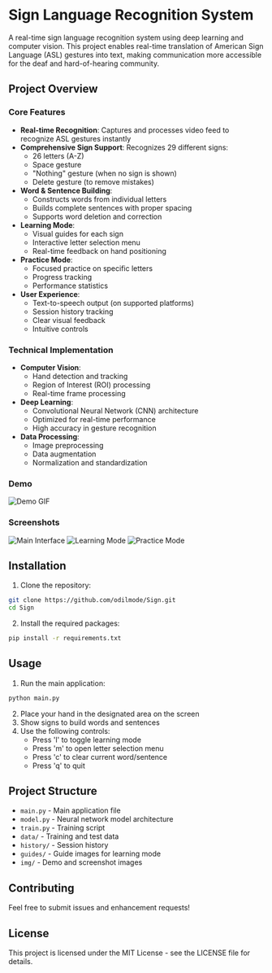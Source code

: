 # Sign Language Recognition System

A real-time sign language recognition system using deep learning and computer vision. This project enables real-time translation of American Sign Language (ASL) gestures into text, making communication more accessible for the deaf and hard-of-hearing community.

## Project Overview

### Core Features
- **Real-time Recognition**: Captures and processes video feed to recognize ASL gestures instantly
- **Comprehensive Sign Support**: Recognizes 29 different signs:
  - 26 letters (A-Z)
  - Space gesture
  - "Nothing" gesture (when no sign is shown)
  - Delete gesture (to remove mistakes)
- **Word & Sentence Building**: 
  - Constructs words from individual letters
  - Builds complete sentences with proper spacing
  - Supports word deletion and correction
- **Learning Mode**:
  - Visual guides for each sign
  - Interactive letter selection menu
  - Real-time feedback on hand positioning
- **Practice Mode**:
  - Focused practice on specific letters
  - Progress tracking
  - Performance statistics
- **User Experience**:
  - Text-to-speech output (on supported platforms)
  - Session history tracking
  - Clear visual feedback
  - Intuitive controls

### Technical Implementation
- **Computer Vision**:
  - Hand detection and tracking
  - Region of Interest (ROI) processing
  - Real-time frame processing
- **Deep Learning**:
  - Convolutional Neural Network (CNN) architecture
  - Optimized for real-time performance
  - High accuracy in gesture recognition
- **Data Processing**:
  - Image preprocessing
  - Data augmentation
  - Normalization and standardization

### Demo

![Demo GIF](img/demo.gif)

### Screenshots

![Main Interface](img/main_interface.png)
![Learning Mode](img/learning_interface.png)
![Practice Mode](img/practice_interface.png)

## Installation

1. Clone the repository:
```bash
git clone https://github.com/odilmode/Sign.git
cd Sign
```

2. Install the required packages:
```bash
pip install -r requirements.txt
```

## Usage

1. Run the main application:
```bash
python main.py
```

2. Place your hand in the designated area on the screen
3. Show signs to build words and sentences
4. Use the following controls:
   - Press 'l' to toggle learning mode
   - Press 'm' to open letter selection menu
   - Press 'c' to clear current word/sentence
   - Press 'q' to quit

## Project Structure

- `main.py` - Main application file
- `model.py` - Neural network model architecture
- `train.py` - Training script
- `data/` - Training and test data
- `history/` - Session history
- `guides/` - Guide images for learning mode
- `img/` - Demo and screenshot images

## Contributing

Feel free to submit issues and enhancement requests!

## License

This project is licensed under the MIT License - see the LICENSE file for details. 